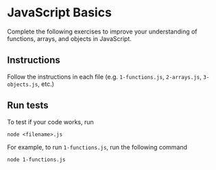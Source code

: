 # JavaScript Basics

Complete the following exercises to improve your understanding of functions, arrays, and objects in JavaScript.

## Instructions

Follow the instructions in each file (e.g. `1-functions.js`, `2-arrays.js`, `3-objects.js`, etc.)

## Run tests

To test if your code works, run 

```
node <filename>.js
```

For example, to run `1-functions.js`, run the following command

```
node 1-functions.js
```
